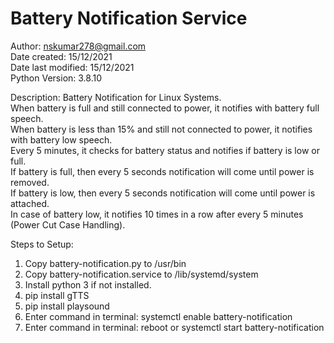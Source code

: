 # Battery Notification Service
Author: nskumar278@gmail.com  
Date created: 15/12/2021  
Date last modified: 15/12/2021  
Python Version: 3.8.10  

Description: 
Battery Notification for Linux Systems.  
When battery is full and still connected to power, it notifies with battery full speech.  
When battery is less than 15% and still not connected to power, it notifies with battery low speech.  
Every 5 minutes, it checks for battery status and notifies if battery is low or full.  
If battery is full, then every 5 seconds notification will come until power is removed.  
If battery is low, then every 5 seconds notification will come until power is attached.  
In case of battery low, it notifies 10 times in a row after every 5 minutes (Power Cut Case Handling).  

Steps to Setup:
1. Copy battery-notification.py to /usr/bin
2. Copy battery-notification.service to /lib/systemd/system
3. Install python 3 if not installed.
4. pip install gTTS
5. pip install playsound
6. Enter command in terminal: systemctl enable battery-notification
7. Enter command in terminal: reboot or systemctl start battery-notification
